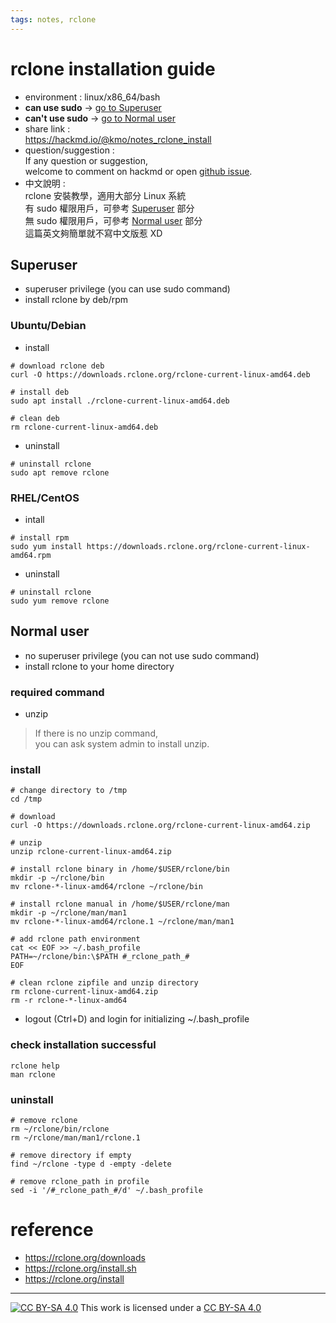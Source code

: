 ```yaml
---
tags: notes, rclone
---
```


# rclone installation guide
- environment :  linux/x86_64/bash  
- **can use sudo**  -> [go to Superuser](#Superuser)
- **can't use sudo** -> [go to Normal user](#Normal-user)
- share link :  
https://hackmd.io/@kmo/notes_rclone_install  
- question/suggestion :  
If any question or suggestion,  
welcome to comment on hackmd or open [github issue](https://github.com/likueimo/notes/issues).  
- 中文說明 :  
rclone 安裝教學，適用大部分 Linux 系統  
有 sudo 權限用戶，可參考 [Superuser](#Superuser) 部分  
無 sudo 權限用戶，可參考 [Normal user](#Normal-user) 部分  
這篇英文夠簡單就不寫中文版惹 XD

## Superuser
- superuser privilege (you can use sudo command)
- install rclone by deb/rpm

### Ubuntu/Debian  
- install 
```bash=
# download rclone deb
curl -O https://downloads.rclone.org/rclone-current-linux-amd64.deb

# install deb
sudo apt install ./rclone-current-linux-amd64.deb

# clean deb
rm rclone-current-linux-amd64.deb
```
- uninstall 
```bash=
# uninstall rclone
sudo apt remove rclone
```

### RHEL/CentOS
- intall

```bash=
# install rpm
sudo yum install https://downloads.rclone.org/rclone-current-linux-amd64.rpm
```
- uninstall
```bash=
# uninstall rclone
sudo yum remove rclone
```

## Normal user 
- no superuser privilege (you can not use sudo command)
- install rclone to your home directory


### required command
- unzip 
> If there is no unzip command,  
> you can ask system admin to install unzip.


### install

```bash=
# change directory to /tmp
cd /tmp

# download
curl -O https://downloads.rclone.org/rclone-current-linux-amd64.zip

# unzip
unzip rclone-current-linux-amd64.zip

# install rclone binary in /home/$USER/rclone/bin
mkdir -p ~/rclone/bin
mv rclone-*-linux-amd64/rclone ~/rclone/bin

# install rclone manual in /home/$USER/rclone/man
mkdir -p ~/rclone/man/man1
mv rclone-*-linux-amd64/rclone.1 ~/rclone/man/man1

# add rclone path environment
cat << EOF >> ~/.bash_profile
PATH=~/rclone/bin:\$PATH #_rclone_path_#
EOF

# clean rclone zipfile and unzip directory
rm rclone-current-linux-amd64.zip
rm -r rclone-*-linux-amd64
```
- logout (Ctrl+D) and login for initializing ~/.bash_profile

### check installation successful

```bash=
rclone help
man rclone
```

### uninstall

```bash=
# remove rclone
rm ~/rclone/bin/rclone
rm ~/rclone/man/man1/rclone.1

# remove directory if empty
find ~/rclone -type d -empty -delete

# remove rclone_path in profile
sed -i '/#_rclone_path_#/d' ~/.bash_profile
```

# reference
- https://rclone.org/downloads  
- https://rclone.org/install.sh  
- https://rclone.org/install  

---
[![CC BY-SA 4.0][cc-by-sa-image]][cc-by-sa] This work is licensed under a [CC BY-SA 4.0][cc-by-sa]  

[cc-by-sa]: http://creativecommons.org/licenses/by-sa/4.0/ 
[cc-by-sa-image]: https://licensebuttons.net/l/by-sa/4.0/88x31.png  
